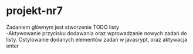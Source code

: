 # projekt-nr7

Zadaniem głównym jest stworzenie TODO listy  
-Aktywowanie przycisku dodawania oraz wprowadzanie nowych zadań do listy.
Ostylowanie dodanych elementów zadań w javasrypt, oraz aktywacja enter
